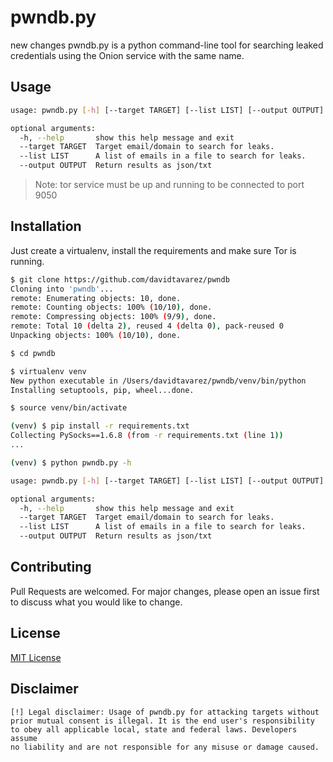 # pwndb.py
new changes
pwndb.py is a python command-line tool for searching leaked credentials using the Onion service with the same name.

## Usage

```bash
usage: pwndb.py [-h] [--target TARGET] [--list LIST] [--output OUTPUT]

optional arguments:
  -h, --help       show this help message and exit
  --target TARGET  Target email/domain to search for leaks.
  --list LIST      A list of emails in a file to search for leaks.
  --output OUTPUT  Return results as json/txt
```

> Note: tor service must be up and running to be connected to port 9050

## Installation

Just create a virtualenv, install the requirements and make sure Tor is running.

```bash
$ git clone https://github.com/davidtavarez/pwndb
Cloning into 'pwndb'...
remote: Enumerating objects: 10, done.
remote: Counting objects: 100% (10/10), done.
remote: Compressing objects: 100% (9/9), done.
remote: Total 10 (delta 2), reused 4 (delta 0), pack-reused 0
Unpacking objects: 100% (10/10), done.

$ cd pwndb

$ virtualenv venv
New python executable in /Users/davidtavarez/pwndb/venv/bin/python
Installing setuptools, pip, wheel...done.

$ source venv/bin/activate

(venv) $ pip install -r requirements.txt
Collecting PySocks==1.6.8 (from -r requirements.txt (line 1))
...

(venv) $ python pwndb.py -h

usage: pwndb.py [-h] [--target TARGET] [--list LIST] [--output OUTPUT]

optional arguments:
  -h, --help       show this help message and exit
  --target TARGET  Target email/domain to search for leaks.
  --list LIST      A list of emails in a file to search for leaks.
  --output OUTPUT  Return results as json/txt
```

## Contributing

Pull Requests are welcomed. For major changes, please open an issue first to discuss what you would like to change.

## License

[MIT License](https://opensource.org/licenses/MIT)

## Disclaimer

```
[!] Legal disclaimer: Usage of pwndb.py for attacking targets without
prior mutual consent is illegal. It is the end user's responsibility
to obey all applicable local, state and federal laws. Developers assume
no liability and are not responsible for any misuse or damage caused.
```
